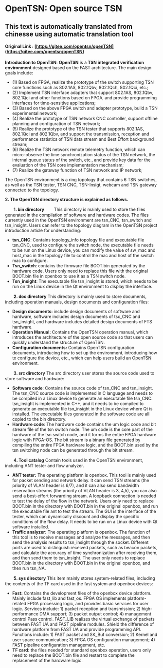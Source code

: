 # OpenTSN: Open source TSN

## This text is automatically translated from chinesse using automatic translation tool
#### Original Link : [https://gitee.com/opentsn/openTSN](https://gitee.com/opentsn/openTSN)


**Introduction to OpenTSN**: **OpenTSN** is a **TSN integrated verification environment** designed based on the FAST architecture. 
The main design goals include:
- (1) Based on FPGA, realize the prototype of the switch supporting TSN core functions such as 802.1AS, 802.1Qbv, 802.1Qch, 802.1Qci, etc.;
- (2) Implement TSN interface adapters that support 802.1AS, 802.1Qbv, 802.1Qci and other functions based on FPGA, and provide programming interfaces for time-sensitive applications;
- (3) Based on the above FPGA switch and adapter prototype, build a TSN experimental network;
- (4) Realize the prototype of TSN network CNC controller, support offline planning and configuration of TSN network; 
- (5) Realize the prototype of the TSN tester that supports 802.1AS, 802.1Qci and 802.1Qbv, and support the transmission, reception and performance statistics of TSN data stream and Best Effort background stream;
 - (6) Realize the TSN network remote telemetry function, which can micro-observe the time synchronization status of the TSN network, the internal queue status of the switch, etc., and provide key data for the evaluation of the TSN core implementation mechanism;
 - (7) Realize the gateway function of TSN network and IP network;

The OpenTSN environment is a ring topology that contains 6 TSN switches, as well as the TSN tester, TSN CNC, TSN-Insigt, webcam and TSN gateway connected to the topology.

**2. The OpenTSN directory structure is explained as follows.**

　　**1. bin directory** 
　　This directory is mainly used to store the files generated in the compilation of software and hardware codes. The files currently used in the OpenTSN environment are tsn_CNC, tsn_switch and tsn_insight. Users can refer to the topology diagram in the OpenTSN project introduction article for understanding:
 - **tsn_CNC**: Contains topology_info topology file and executable file tsn_CNC, used to configure the switch node, the executable file needs to be run on the Linux device, you can modify the value of sw_mac and host_mac in the topology file to control the mac and host of the switch mac to configure.
 - **Tsn_switch**: contains the firmware file BOOT.bin generated by the hardware code. Users only need to replace this file with the original BOOT.bin file in openbox to use it as a TSN switch node.
 - **Tsn_insight**: The executable file tsn_insight is stored, which needs to be run on the Linux device in the Qt environment to display the interface.

　　**2. doc directory**
This directory is mainly used to store documents, including operation manuals, design documents and configuration files: 
- **Design documents:** include design documents of software and hardware,    software includes design documents of tsc_CNC and tsn_insight, and hardware includes detailed design documents of FTS hardware.
- **Operation Manual:** Contains the OpenTSN operation manual, which introduces the architecture of the open source code so that users can quickly understand the structure of OpenTSN.
- **Configuration documents:** Contains OpenTSN configuration documents, introducing how to set up the environment, introducing how to configure the device, etc., which can help users build an OpenTSN environment.

　　**3. src directory**
 The src directory user stores the source code used to store software and hardware:
 - **Software code**: Contains the source code of tsn_CNC and tsn_insight. The tsn_CNC source code is implemented in C language and needs to be compiled in a Linux device to generate an executable file tsn_CNC.
   tsn_insight is implemented in C++, and it needs to be compiled to  generate an executable file tsn_insight in the Linux device where Qt  is installed. The executable files generated in the software code are all copied to the bin directory.
 - **Hardware code**: The hardware code contains the um logic code and bit stream file of the tsn switch node. The um code is the core part of the hardware of the tsn switch node, and it forms the entire FPGA hardware logic with FPGA-OS. The bit stream is a binary file generated by compiling the entire FPGA hardware logic, and the BOOT.bin used by the tsn switching node can be generated through the bit stream.

　　**4. Tool catalog**
Contain tools used in the OpenTSN environment, including ANT tester and flow analyzer.
- **ANT tester:** The operating platform is openbox. This tool is mainly used for packet sending and network delay. It can send TSN streams (the priority of VLAN header is 6/7), and it can also send bandwidth reservation streams (the priority of VLAN header is 3, 4,5), you can also send a best-effort forwarding stream. A loopback connection is needed to test the delay of the flow in the network. Users only need to replace BOOT.bin in the directory with BOOT.bin in the original openbox, and run the executable file ant to test the stream. The GUI is the interface of the tester, which can dynamically discount and  display the specific conditions of the flow delay. It needs to be run on a Linux device with Qt software installed.
 - **Traffic analyzer:** The operating platform is openbox. The function of this tool is to receive messages and analyze the messages, and then send the analysis results to tsn_insight through the socket. Different ports are used to distinguish received packets, such as beacon packets, and calculate the accuracy of time synchronization after receiving them, and then send them to tsn_insight. The user only needs to replace BOOT.bin in the directory with BOOT.bin in the original openbox, and then run tsn_NA.

　　**5. sys directory**
This item mainly stores system-related files, including the contents of the TF card used in the fast system and openbox devices: 
 - **Fast:** Contains the development files of the openbox device platform. Mainly include fast_lib and fast_os. FPGA OS implements platform-related FPGA processing logic, and provides basic services for user logic. Services include: 1) packet reception and transmission; 2) high-performance DMA support; 3) packet output control; 4) management control Pass control. FAST_LIB realizes the virtual exchange of packets between FAST UA and FAST pipeline modules. Shield the difference of hardware platform from FAST UA and provide programming API. Functions include: 1) FAST packet and SK_Buf conversion; 2) Kernel and user space communication; 3) FPGA OS  configuration management; 4) FAST pipeline configuration management, etc.
 - **TF card:** the files needed for standard openbox operation, users only need to replace the BOOT.bin file and restart to complete the replacement of the hardware logic.
